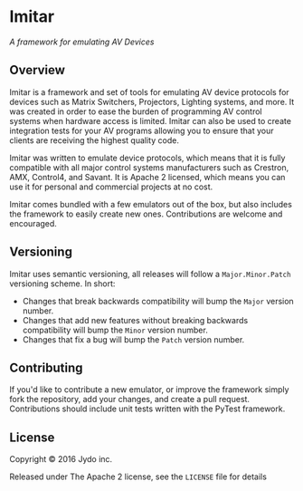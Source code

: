 # Imitar

*A framework for emulating AV Devices*

## Overview

Imitar is a framework and set of tools for emulating AV device protocols for devices such as Matrix Switchers, Projectors, Lighting systems, and more. It was created in order to ease the burden of programming AV control systems when hardware access is limited. Imitar can also be used to create integration tests for your AV programs allowing you to ensure that your clients are receiving the highest quality code.

Imitar was written to emulate device protocols, which means that it is fully compatible with all major control systems manufacturers such as Crestron, AMX, Control4, and Savant. It is Apache 2 licensed, which means you can use it for personal and commercial projects at no cost.

Imitar comes bundled with a few emulators out of the box, but also includes the framework to easily create new ones. Contributions are welcome and encouraged.

## Versioning

Imitar uses semantic versioning, all releases will follow a `Major.Minor.Patch` versioning scheme. In short:

* Changes that break backwards compatibility will bump the `Major` version number.
* Changes that add new features without breaking backwards compatibility will bump the `Minor` version number.
* Changes that fix a bug will bump the `Patch` version number.

## Contributing

If you'd like to contribute a new emulator, or improve the framework simply fork the repository, add your changes, and create a pull request. Contributions should include unit tests written with the PyTest framework.

## License

Copyright © 2016 Jydo inc.

Released under The Apache 2 license, see the `LICENSE` file for details
